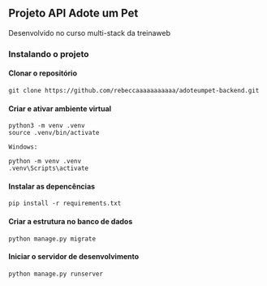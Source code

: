 ## Projeto API Adote um Pet

Desenvolvido no curso multi-stack da treinaweb

### Instalando o projeto

#### Clonar o repositório

```
git clone https://github.com/rebeccaaaaaaaaaaa/adoteumpet-backend.git
```

#### Criar e ativar ambiente virtual

```
python3 -m venv .venv
source .venv/bin/activate

Windows:

python -m venv .venv 
.venv\Scripts\activate

```

#### Instalar as depencências

```
pip install -r requirements.txt
```

#### Criar a estrutura no banco de dados

```
python manage.py migrate
```

#### Iniciar o servidor de desenvolvimento

```
python manage.py runserver
```
